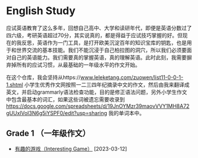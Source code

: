 # English Study

应试英语教育了这么多年，回想自己高中、大学和读研年代，即便是英语分数过了四六级，考研英语超过70分，其实说真的，都是得益于应试技巧掌握的好。但现在的我反思，英语作为一门工具，是打开欧美沉淀百年的知识宝库的钥匙，也是用于和世界交流的基本技能。我们不能沉浸于自己柏拉图的洞穴，所以我们必须要面对自己的英语能力。我们需要真的掌握英语，真的理解英语。此时此刻，我需要摒弃掉所有的应试习惯，从最基础的一年级水平的作文开始。

在这个仓库，我会坚持从https://www.leleketang.com/zuowen/list11-0-0-1-1.shtml 小学生优秀作文网按照一二三四年纪摘录中文的作文，然后由我来翻译成英文，并启动grammarly语法检查功能，目的是修正语法问题，另外小学生作文中包含最基本的词汇，如果这些词被遗忘需要收录到 https://docs.google.com/spreadsheets/d/19JnOYMzr39maovVVY1MH8A72gUUxlVoI3N6g5iYSPF0/edit?usp=sharing 我的单词本中。

## Grade 1 （一年级作文）

* [有趣的游戏（Interesting Game）](https://github.com/carloscn/english/issues/3) [2023-03-12]